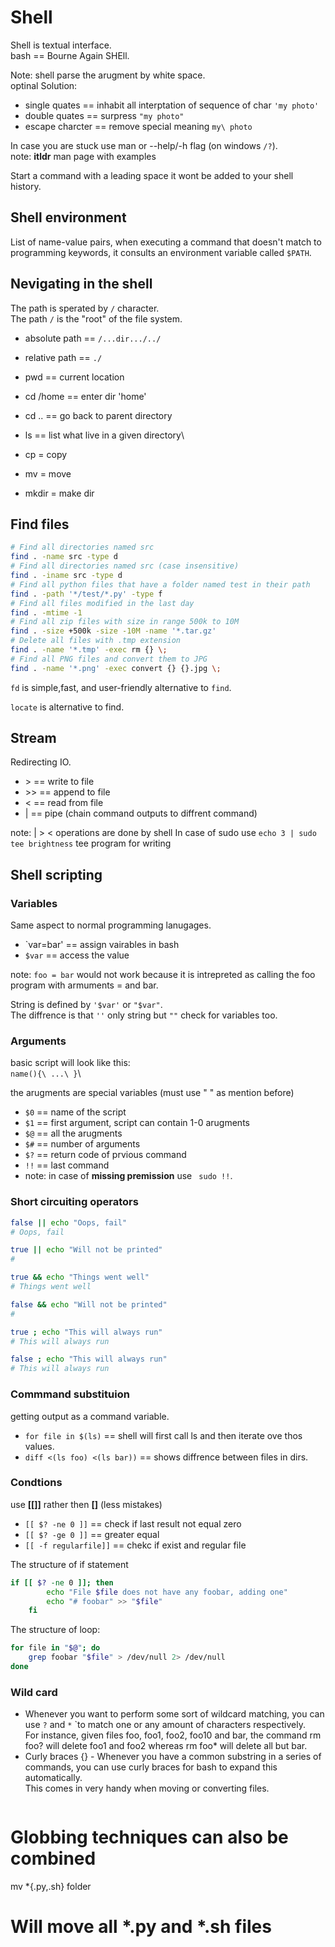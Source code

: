 # Shell

Shell is textual interface.\
bash == Bourne Again SHEll.

Note: shell parse the arugment by white space.\
optinal Solution:

* single quates == inhabit all interptation of sequence of char  ` 'my photo' ` 
* double quates == surpress  ` "my photo" ` 
* escape charcter == remove special meaning `my\ photo ` 

In case you are stuck use man or --help/-h flag (on windows `/?`).\
note: **itldr** man page with examples

Start a command with a leading space it wont be added to your shell history.

## Shell environment

List of name-value pairs,
when executing a command that doesn't match to programming keywords,
it consults an environment variable called `$PATH`.

## Nevigating in the shell
The path is sperated by 
`/`
character.\
The path 
`/`
is the "root" of the file system.

* absolute path == 
`/...dir.../../`
* relative path ==
`./`

* pwd == current location
* cd /home == enter dir 'home'
* cd .. == go back to parent directory
* ls == list what live in a given directory\
* cp = copy
* mv = move
* mkdir = make dir

## Find files

```bash
# Find all directories named src
find . -name src -type d
# Find all directories named src (case insensitive)
find . -iname src -type d
# Find all python files that have a folder named test in their path
find . -path '*/test/*.py' -type f
# Find all files modified in the last day
find . -mtime -1
# Find all zip files with size in range 500k to 10M
find . -size +500k -size -10M -name '*.tar.gz'
# Delete all files with .tmp extension
find . -name '*.tmp' -exec rm {} \;
# Find all PNG files and convert them to JPG
find . -name '*.png' -exec convert {} {}.jpg \;
```

`fd` is simple,fast, and user-friendly alternative to `find`.

`locate` is alternative to find.

## Stream
Redirecting IO.

* \> == write to file
* \>> == append to file
* < == read from file
* | == pipe (chain command outputs to diffrent command)

note: | > < operations are done by shell In case of sudo use
`echo 3 | sudo tee brightness`
tee program for writing

## Shell scripting

### Variables

Same aspect to normal programming lanugages.

* `var=bar' == assign vairables in bash
* `$var` == access the value

note: `foo = bar` would not work because it is intrepreted as calling the foo program with armuments = and bar.

String is defined by `'$var'` or `"$var"`.\
The diffrence is that `''` only string but `""` check for variables too.

### Arguments

basic script will look like this:\
`name(){\
...\
}`\

the arugments are special variables (must use " " as mention before)

* `$0` == name of the script
* `$1` == first argument, script can contain 1-0 arugments
* `$@` == all the arugments
* `$#` == number of arguments
* `$?` == return code of prvious command
* `!!` == last command
*  note: in case of **missing premission** use ` sudo !!`.

### Short circuiting operators

```bash
false || echo "Oops, fail"
# Oops, fail

true || echo "Will not be printed"
#

true && echo "Things went well"
# Things went well

false && echo "Will not be printed"
#

true ; echo "This will always run"
# This will always run

false ; echo "This will always run"
# This will always run
```

### Commmand substituion

getting output as a command variable.

* `for file in $(ls)` == shell will first call ls and then iterate ove thos values.
* `diff <(ls foo) <(ls bar))` == shows diffrence between files in dirs.

### Condtions

use **[[]]** rather then **[]** (less mistakes)

* `[[ $? -ne 0 ]]` == check if last result not equal zero
* `[[ $? -ge 0 ]]` == greater equal
* `[[ -f regularfile]]` == chekc if exist and regular file

The structure of if statement
```bash
if [[ $? -ne 0 ]]; then
        echo "File $file does not have any foobar, adding one"
        echo "# foobar" >> "$file"
    fi
```

The structure of loop:
```bash
for file in "$@"; do
    grep foobar "$file" > /dev/null 2> /dev/null
done
```

### Wild card

* Whenever you want to perform some sort of wildcard matching, you can use `?` and `*` `to match one or any amount of characters respectively.\
  For instance, given files foo, foo1, foo2, foo10 and bar, the command rm foo? will delete foo1 and foo2 whereas rm foo* will delete all but bar.
* Curly braces {} - Whenever you have a common substring in a series of commands, you can use curly braces for bash to expand this automatically.\
  This comes in very handy when moving or converting files.
  ```bash
# Globbing techniques can also be combined
mv *{.py,.sh} folder
# Will move all *.py and *.sh files
```
